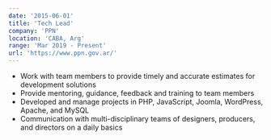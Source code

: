 ```yaml
---
date: '2015-06-01'
title: 'Tech Lead'
company: 'PPN'
location: 'CABA, Arg'
range: 'Mar 2019 - Present'
url: 'https://www.ppn.gov.ar/'
---
```


- Work with team members to provide timely and accurate estimates for
development solutions
- Provide mentoring, guidance, feedback and training to team members
- Developed and manage projects in PHP, JavaScript, Joomla, WordPress, Apache, and MySQL
- Communication with multi-disciplinary teams of designers, producers, and directors on a daily basics